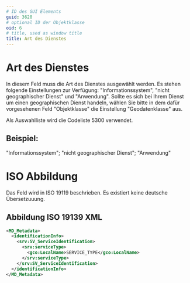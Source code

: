 ```yaml
---
# ID des GUI Elements
guid: 3620
# optional ID der Objektklasse
oid: 6
# title, used as window title
title: Art des Dienstes
---
```


# Art des Dienstes

In diesem Feld muss die Art des Dienstes ausgewählt werden. Es stehen folgende Einstellungen zur Verfügung: "Informationssystem", "nicht geographischer Dienst" und "Anwendung". Sollte es sich bei Ihrem Dienst um einen geographischen Dienst handeln, wählen Sie bitte in dem dafür vorgesehenen Feld "Objektklasse" die Einstellung  "Geodatenklasse" aus.

Als Auswahlliste wird die Codeliste 5300 verwendet. 


## Beispiel:

"Informationssystem"; "nicht geographischer Dienst"; "Anwendung"

# ISO Abbildung

Das Feld wird in ISO 19119 beschrieben. Es existiert keine deutsche Übersetzuuung. 

## Abbildung ISO 19139 XML

```XML
<MD_Metadata>
  <identificationInfo>
    <srv:SV_ServiceIdentification>
      <srv:serviceType>
        <gco:LocalName>SERVICE_TYPE</gco:LocalName>
      </srv:serviceType>
    </srv:SV_ServiceIdentification>
  </identificationInfo>
</MD_Metadata>  
```
